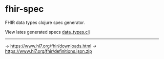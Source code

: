 # fhir-spec

FHIR data types clojure spec generator.

View lates generated specs
[data_types.clj](./src/fhir_spec/data_types.clj)

---

-> https://www.hl7.org/fhir/downloads.html
    -> https://www.hl7.org/fhir/definitions.json.zip
